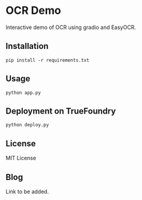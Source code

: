 # OCR Demo

Interactive demo of OCR using gradio and EasyOCR.

## Installation

```pip install -r requirements.txt```

## Usage

```python app.py```

## Deployment on TrueFoundry

```python deploy.py```

## License

MIT License

## Blog

Link to be added.

<!-- [Medium Blog]() -->